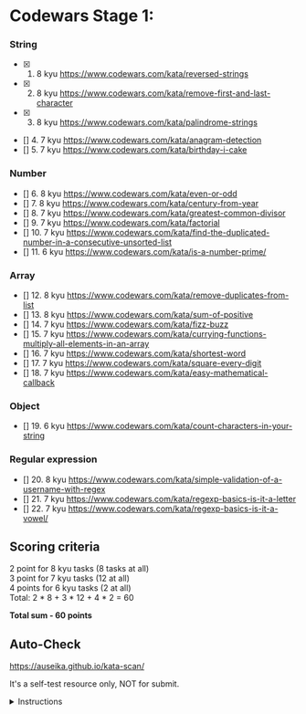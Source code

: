 # Codewars Stage 1:

### String
- [x]  1. 8 kyu https://www.codewars.com/kata/reversed-strings
- [x]  2. 8 kyu https://www.codewars.com/kata/remove-first-and-last-character
- [x]  3. 8 kyu https://www.codewars.com/kata/palindrome-strings
- []  4. 7 kyu https://www.codewars.com/kata/anagram-detection
- []  5. 7 kyu https://www.codewars.com/kata/birthday-i-cake

### Number
- []  6. 8 kyu https://www.codewars.com/kata/even-or-odd
- []  7. 8 kyu https://www.codewars.com/kata/century-from-year
- []  8. 7 kyu https://www.codewars.com/kata/greatest-common-divisor
- []  9. 7 kyu https://www.codewars.com/kata/factorial
- []  10. 7 kyu https://www.codewars.com/kata/find-the-duplicated-number-in-a-consecutive-unsorted-list
- []  11. 6 kyu https://www.codewars.com/kata/is-a-number-prime/

### Array
- []  12. 8 kyu https://www.codewars.com/kata/remove-duplicates-from-list
- []  13. 8 kyu https://www.codewars.com/kata/sum-of-positive
- []  14. 7 kyu https://www.codewars.com/kata/fizz-buzz
- []  15. 7 kyu https://www.codewars.com/kata/currying-functions-multiply-all-elements-in-an-array
- []  16. 7 kyu https://www.codewars.com/kata/shortest-word
- []  17. 7 kyu https://www.codewars.com/kata/square-every-digit
- []  18. 7 kyu https://www.codewars.com/kata/easy-mathematical-callback

### Object
- []  19. 6 kyu https://www.codewars.com/kata/count-characters-in-your-string

### Regular expression 
- []  20. 8 kyu https://www.codewars.com/kata/simple-validation-of-a-username-with-regex
- []  21. 7 kyu https://www.codewars.com/kata/regexp-basics-is-it-a-letter
- []  22. 7 kyu https://www.codewars.com/kata/regexp-basics-is-it-a-vowel/

## Scoring criteria
  2 point for 8 kyu tasks (8 tasks at all)  
  3 point for 7 kyu tasks (12 at all)  
  4 points for 6 kyu tasks (2 at all)  
  Total: 2 * 8 + 3 * 12 + 4 * 2 = 60  

**Total sum - 60 points**

## Auto-Check

  https://auseika.github.io/kata-scan/ 

  It's a self-test resource only, NOT for submit.

<details><summary>Instructions</summary>
<p>

1. Insert the list below into cata scan input.

<pre>
     https://www.codewars.com/kata/reversed-strings
     https://www.codewars.com/kata/remove-first-and-last-character
     https://www.codewars.com/kata/palindrome-strings
     https://www.codewars.com/kata/anagram-detection
     https://www.codewars.com/kata/birthday-i-cake
     https://www.codewars.com/kata/even-or-odd
     https://www.codewars.com/kata/century-from-year
     https://www.codewars.com/kata/greatest-common-divisor
     https://www.codewars.com/kata/factorial
     https://www.codewars.com/kata/find-the-duplicated-number-in-a-consecutive-unsorted-list
     https://www.codewars.com/kata/is-a-number-prime/
     https://www.codewars.com/kata/remove-duplicates-from-list
     https://www.codewars.com/kata/sum-of-positive
     https://www.codewars.com/kata/fizz-buzz
     https://www.codewars.com/kata/currying-functions-multiply-all-elements-in-an-array
     https://www.codewars.com/kata/shortest-word
     https://www.codewars.com/kata/square-every-digit
     https://www.codewars.com/kata/easy-mathematical-callback
     https://www.codewars.com/kata/count-characters-in-your-string
     https://www.codewars.com/kata/simple-validation-of-a-username-with-regex
     https://www.codewars.com/kata/regexp-basics-is-it-a-letter
     https://www.codewars.com/kata/regexp-basics-is-it-a-vowel/
     username
</pre>
2. Change username to your one.

3. Click "Check" to see the result.
</p>
</details>
